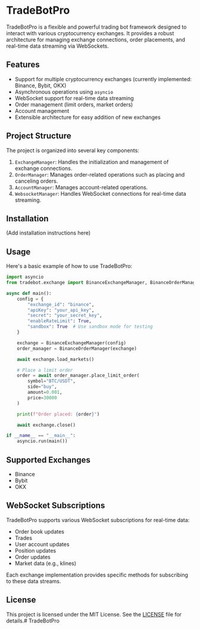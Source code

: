 # TradeBotPro

TradeBotPro is a flexible and powerful trading bot framework designed to interact with various cryptocurrency exchanges. It provides a robust architecture for managing exchange connections, order placements, and real-time data streaming via WebSockets.

## Features

- Support for multiple cryptocurrency exchanges (currently implemented: Binance, Bybit, OKX)
- Asynchronous operations using `asyncio`
- WebSocket support for real-time data streaming
- Order management (limit orders, market orders)
- Account management
- Extensible architecture for easy addition of new exchanges

## Project Structure

The project is organized into several key components:

1. `ExchangeManager`: Handles the initialization and management of exchange connections.
2. `OrderManager`: Manages order-related operations such as placing and canceling orders.
3. `AccountManager`: Manages account-related operations.
4. `WebsocketManager`: Handles WebSocket connections for real-time data streaming.

## Installation

(Add installation instructions here)

## Usage

Here's a basic example of how to use TradeBotPro:

```python
import asyncio
from tradebot.exchange import BinanceExchangeManager, BinanceOrderManager

async def main():
    config = {
        "exchange_id": "binance",
        "apiKey": "your_api_key",
        "secret": "your_secret_key",
        "enableRateLimit": True,
        "sandbox": True  # Use sandbox mode for testing
    }

    exchange = BinanceExchangeManager(config)
    order_manager = BinanceOrderManager(exchange)

    await exchange.load_markets()

    # Place a limit order
    order = await order_manager.place_limit_order(
        symbol="BTC/USDT",
        side="buy",
        amount=0.001,
        price=30000
    )

    print(f"Order placed: {order}")

    await exchange.close()

if __name__ == "__main__":
    asyncio.run(main())
```

## Supported Exchanges

- Binance
- Bybit
- OKX

## WebSocket Subscriptions

TradeBotPro supports various WebSocket subscriptions for real-time data:

- Order book updates
- Trades
- User account updates
- Position updates
- Order updates
- Market data (e.g., klines)

Each exchange implementation provides specific methods for subscribing to these data streams.


## License

This project is licensed under the MIT License. See the [LICENSE](LICENSE) file for details.# TradeBotPro
